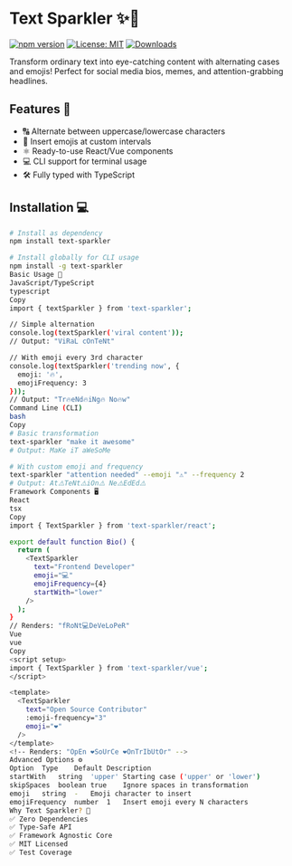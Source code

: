 # Text Sparkler ✨🚀

[![npm version](https://img.shields.io/npm/v/text-sparkler)](https://www.npmjs.com/package/text-sparkler)
[![License: MIT](https://img.shields.io/badge/License-MIT-yellow.svg)](https://opensource.org/licenses/MIT)
[![Downloads](https://img.shields.io/npm/dm/text-sparkler)](https://npm-stat.com/charts.html?package=text-sparkler)

Transform ordinary text into eye-catching content with alternating cases and emojis! Perfect for social media bios, memes, and attention-grabbing headlines.

## Features 🌟
- 🔠 Alternate between uppercase/lowercase characters
- 🎉 Insert emojis at custom intervals
- ⚛️ Ready-to-use React/Vue components
- 💻 CLI support for terminal usage
- 🛠️ Fully typed with TypeScript

## Installation 💻
```bash
# Install as dependency
npm install text-sparkler

# Install globally for CLI usage
npm install -g text-sparkler
Basic Usage 📖
JavaScript/TypeScript
typescript
Copy
import { textSparkler } from 'text-sparkler';

// Simple alternation
console.log(textSparkler('viral content'));
// Output: "ViRaL cOnTeNt"

// With emoji every 3rd character
console.log(textSparkler('trending now', { 
  emoji: '🔥', 
  emojiFrequency: 3 
}));
// Output: "Tr🔥eNd🔥iNg🔥 No🔥w"
Command Line (CLI)
bash
Copy
# Basic transformation
text-sparkler "make it awesome"
# Output: MaKe iT aWeSoMe

# With custom emoji and frequency
text-sparkler "attention needed" --emoji "⚠️" --frequency 2
# Output: At⚠️TeNt⚠️iOn⚠️ Ne⚠️EdEd⚠️
Framework Components 🖥️
React
tsx
Copy
import { TextSparkler } from 'text-sparkler/react';

export default function Bio() {
  return (
    <TextSparkler 
      text="Frontend Developer"
      emoji="💻"
      emojiFrequency={4}
      startWith="lower"
    />
  );
}
// Renders: "fRoNt💻DeVeLoPeR"
Vue
vue
Copy
<script setup>
import { TextSparkler } from 'text-sparkler/vue';
</script>

<template>
  <TextSparkler 
    text="Open Source Contributor"
    :emoji-frequency="3"
    emoji="❤️"
  />
</template>
<!-- Renders: "OpEn ❤️SoUrCe ❤️OnTrIbUtOr" -->
Advanced Options ⚙️
Option	Type	Default	Description
startWith	string	'upper'	Starting case ('upper' or 'lower')
skipSpaces	boolean	true	Ignore spaces in transformation
emoji	string	-	Emoji character to insert
emojiFrequency	number	1	Insert emoji every N characters
Why Text Sparkler? 🤔
✅ Zero Dependencies
✅ Type-Safe API
✅ Framework Agnostic Core
✅ MIT Licensed
✅ Test Coverage